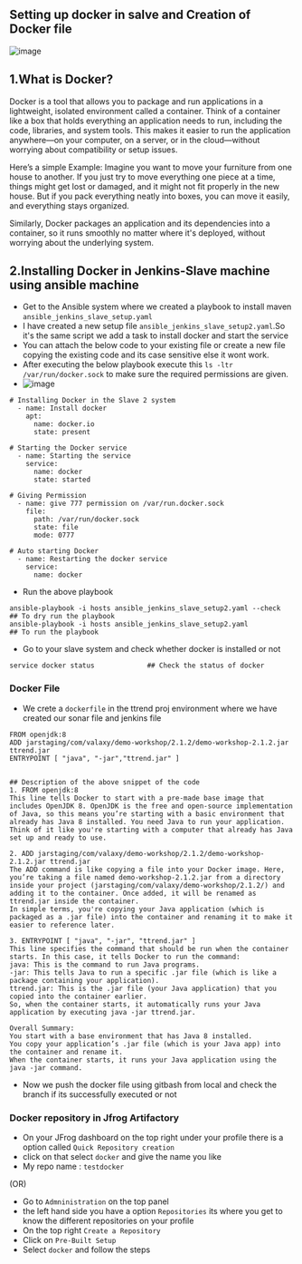 ## Setting up docker in salve and Creation of Docker file 
![image](https://github.com/user-attachments/assets/9ed3ec86-02f7-464a-a192-725fd85f7cbf)

## 1.What is Docker?
Docker is a tool that allows you to package and run applications in a lightweight, isolated environment called a container. Think of a container like a box that holds everything an application needs to run, including the code, libraries, and system tools. This makes it easier to run the application anywhere—on your computer, on a server, or in the cloud—without worrying about compatibility or setup issues.

Here’s a simple Example:
Imagine you want to move your furniture from one house to another. If you just try to move everything one piece at a time, things might get lost or damaged, and it might not fit properly in the new house. But if you pack everything neatly into boxes, you can move it easily, and everything stays organized.

Similarly, Docker packages an application and its dependencies into a container, so it runs smoothly no matter where it's deployed, without worrying about the underlying system.

## 2.Installing Docker in Jenkins-Slave machine using ansible machine

- Get to the Ansible system where we created a playbook to install maven ```ansible_jenkins_slave_setup.yaml```
- I have created a new setup file ```ansible_jenkins_slave_setup2.yaml```.So it's the same script we add a task to install docker and start the service
- You can attach the below code to your existing file or create a new file copying the existing code and its case sensitive else it wont work.
- After executing the below playbook execute this ```ls -ltr /var/run/docker.sock``` to make sure the required permissions are given.
- ![image](https://github.com/user-attachments/assets/618acc52-4e5d-4de2-b4ca-c1437c5fb226)

  
```
# Installing Docker in the Slave 2 system
  - name: Install docker
    apt:
      name: docker.io
      state: present

# Starting the Docker service
  - name: Starting the service
    service:
      name: docker
      state: started

# Giving Permission
  - name: give 777 permission on /var/run.docker.sock
    file:
      path: /var/run/docker.sock
      state: file
      mode: 0777

# Auto starting Docker
  - name: Restarting the docker service
    service:
      name: docker
```
- Run the above playbook
```
ansible-playbook -i hosts ansible_jenkins_slave_setup2.yaml --check  ## To dry run the playbook
ansible-playbook -i hosts ansible_jenkins_slave_setup2.yaml          ## To run the playbook
```
- Go to your slave system and check whether docker is installed or not
```
service docker status             ## Check the status of docker
```

### Docker File
- We crete a ```dockerfile``` in the ttrend proj environment where we have created our sonar file and jenkins file
  
```
FROM openjdk:8
ADD jarstaging/com/valaxy/demo-workshop/2.1.2/demo-workshop-2.1.2.jar ttrend.jar
ENTRYPOINT [ "java", "-jar","ttrend.jar" ]


## Description of the above snippet of the code
1. FROM openjdk:8
This line tells Docker to start with a pre-made base image that includes OpenJDK 8. OpenJDK is the free and open-source implementation of Java, so this means you’re starting with a basic environment that already has Java 8 installed. You need Java to run your application.
Think of it like you're starting with a computer that already has Java set up and ready to use.

2. ADD jarstaging/com/valaxy/demo-workshop/2.1.2/demo-workshop-2.1.2.jar ttrend.jar
The ADD command is like copying a file into your Docker image. Here, you’re taking a file named demo-workshop-2.1.2.jar from a directory inside your project (jarstaging/com/valaxy/demo-workshop/2.1.2/) and adding it to the container. Once added, it will be renamed as ttrend.jar inside the container.
In simple terms, you're copying your Java application (which is packaged as a .jar file) into the container and renaming it to make it easier to reference later.

3. ENTRYPOINT [ "java", "-jar", "ttrend.jar" ]
This line specifies the command that should be run when the container starts. In this case, it tells Docker to run the command:
java: This is the command to run Java programs.
-jar: This tells Java to run a specific .jar file (which is like a package containing your application).
ttrend.jar: This is the .jar file (your Java application) that you copied into the container earlier.
So, when the container starts, it automatically runs your Java application by executing java -jar ttrend.jar.

Overall Summary:
You start with a base environment that has Java 8 installed.
You copy your application’s .jar file (which is your Java app) into the container and rename it.
When the container starts, it runs your Java application using the java -jar command.
```
- Now we push the docker file using gitbash from local and check the branch if its successfully executed or not

### Docker repository in Jfrog Artifactory
- On your JFrog dashboard on the top right under your profile there is a option called ```Quick Repository creation```
- click on that select ```docker``` and give the name you like
- My repo name : ```testdocker```

(OR)
- Go to ```Admninistration``` on the top panel
- the left hand side you have a option ```Repositories``` its where you get to know the different repositories on your profile
- On the top right ```Create a Repository```
- Click on ```Pre-Built Setup```
- Select ```docker``` and follow the steps

